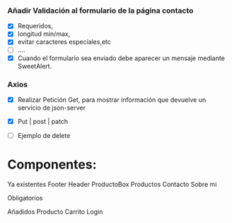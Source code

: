 ### Añadir Validación al formulario de la página contacto
- [x] Requeridos,
- [x] longitud min/max,
- [x] evitar caracteres especiales,etc
- [ ] ....
- [x] Cuando el formulario sea enviado debe aparecer un mensaje mediante SweetAlert.

### Axios
- [x] Realizar Petición Get, para mostrar información que devuelve un servicio de json-server
- [x] Put | post | patch
- [ ] Ejemplo de delete


# Componentes:
Ya existentes
	Footer
	Header
	ProductoBox
	Productos
	Contacto
	Sobre mi 

Obligatorios


Añadidos
	Producto
	Carrito
	Login 
